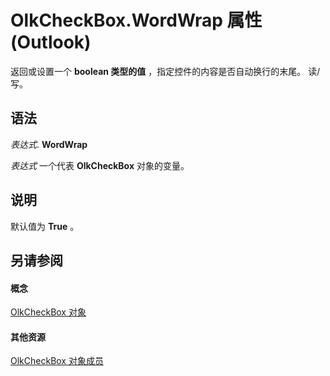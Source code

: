 
# OlkCheckBox.WordWrap 属性 (Outlook)

返回或设置一个 **boolean 类型的值** ，指定控件的内容是否自动换行的末尾。 读/写。


## 语法

 _表达式_. **WordWrap**

 _表达式_ 一个代表 **OlkCheckBox** 对象的变量。


## 说明

默认值为 **True** 。


## 另请参阅


#### 概念


[OlkCheckBox 对象](79460205-a604-7011-a9b3-14e651807f09.md)
#### 其他资源


[OlkCheckBox 对象成员](acf62b06-215d-6b2b-57b0-ccbfd0c92aed.md)